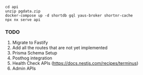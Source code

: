 ```shell
cd api
unzip pgdata.zip
docker-compose up -d shortdb gql yaus-broker shortnr-cache
npx nx serve api
```

### TODO
1. Migrate to Fastify
2. Add all the routes that are not yet implemented
3. Prisma Schema Setup
4. Posthog integration
5. Health Check APIs (https://docs.nestjs.com/recipes/terminus)
6. Admin APIs